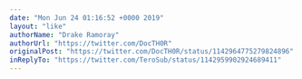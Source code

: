 ```yaml
---
date: "Mon Jun 24 01:16:52 +0000 2019"
layout: "like"
authorName: "Drake Ramoray"
authorUrl: "https://twitter.com/DocTH0R"
originalPost: "https://twitter.com/DocTH0R/status/1142964775279824896"
inReplyTo: "https://twitter.com/TeroSub/status/1142959902924689411"
---
```

